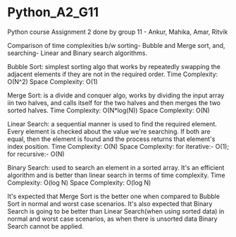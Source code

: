 # Python_A2_G11
Python course Assignment 2 done by group 11 - Ankur, Mahika, Amar, Ritvik

Comparison of time complexities b/w sorting- Bubble and Merge sort, and, searching- Linear and Binary search algorithms.

Bubble Sort: simplest sorting algo that works by repeatedly swapping the adjacent elements if they are not in the required order. Time Complexity: O(N^2) Space Complexity: O(1)

Merge Sort: is a divide and conquer algo, works by dividing the input array iin two halves, and calls itself for the two halves and then merges the two sorted halves. Time Complexity: O(N*log(N)) Space Complexity: O(N)

Linear Search: a sequential manner is used to find the required element. Every element is checked about the value we're searching. If both are equal, then the element is found and the process returns that element's index position. Time Complexity: O(N) Space Complexity: for iterative:- O(1); for recursive:- O(N)

Binary Search: used to search an element in a sorted array. It's an efficient algorithm and is better than linear search in terms of time complexity. Time Complexity: O(log N) Space Complexity: O(log N)

It's expected that Merge Sort is the better one when compared to Bubble Sort in normal and worst case scenarios. It's also expected that Binary Search is going to be better than Linear Search(when using sorted data) in normal and worst case scenarios, as when there is unsorted data Binary Search cannot be applied.
